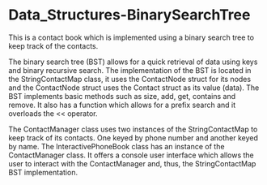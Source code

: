 # Data_Structures-BinarySearchTree
This is a contact book which is implemented using a binary search tree to keep track of the contacts.

The binary search tree (BST) allows for a quick retrieval of data using keys and binary recursive search. The implementation of the BST is located in the StringContactMap class, it uses the ContactNode struct for its nodes and the ContactNode struct uses the Contact struct as its value (data). 
The BST implements basic methods such as size, add, get, contains and remove. It also has a function which allows for a prefix search and it overloads the << operator.

The ContactManager class uses two instances of the StringContactMap to keep track of its contacts. One keyed by phone number and another keyed by name.
The InteractivePhoneBook class has an instance of the ContactManager class. It offers a console user interface which allows the user to interact with the ContactManager and, thus, the StringContactMap BST implementation.
